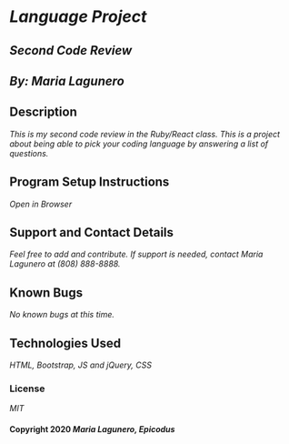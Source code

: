 # _***Language Project***_

## _***Second Code Review***_

 ## _***By: Maria Lagunero***_

## **Description**

_This is my second code review in the Ruby/React class. This is a project about being able to pick your coding language by answering a list of questions._

## **Program Setup Instructions**

_Open in Browser_

## **Support and Contact Details**

_Feel free to add and contribute. If support is needed, contact Maria Lagunero at (808) 888-8888._

## **Known Bugs**

_No known bugs at this time._

## **Technologies Used**

_HTML, Bootstrap, JS and jQuery, CSS_

### **License**

*MIT*

#### Copyright 2020 _*Maria Lagunero, Epicodus*_
